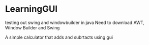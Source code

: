 # LearningGUI
testing out swing and windowbuilder in java
Need to download AWT, Window Builder and Swing

A simple calculator that adds and subrtacts using gui
